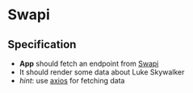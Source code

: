 # Swapi

## Specification

- **App** should fetch an endpoint from [Swapi](https://swapi.co/)
- It should render some data about Luke Skywalker
- *hint*: use [axios](https://github.com/axios/axios) for fetching data
